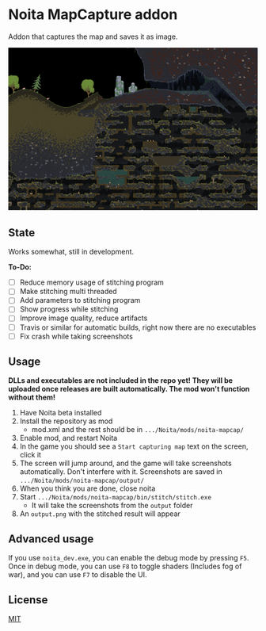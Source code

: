 # Noita MapCapture addon

Addon that captures the map and saves it as image.

![](images/example1.png)

## State

Works somewhat, still in development.

**To-Do:**

- [ ] Reduce memory usage of stitching program
- [ ] Make stitching multi threaded
- [ ] Add parameters to stitching program
- [ ] Show progress while stitching
- [ ] Improve image quality, reduce artifacts
- [ ] Travis or similar for automatic builds, right now there are no executables
- [ ] Fix crash while taking screenshots

## Usage

**DLLs and executables are not included in the repo yet! They will be uploaded once releases are built automatically. The mod won't function without them!**

1. Have Noita beta installed
2. Install the repository as mod
    - mod.xml and the rest should be in `.../Noita/mods/noita-mapcap/`
3. Enable mod, and restart Noita
4. In the game you should see a `Start capturing map` text on the screen, click it
5. The screen will jump around, and the game will take screenshots automatically. Don't interfere with it. Screenshots are saved in `.../Noita/mods/noita-mapcap/output/`
6. When you think you are done, close noita
7. Start `.../Noita/mods/noita-mapcap/bin/stitch/stitch.exe`
    - It will take the screenshots from the `output` folder
8. An `output.png` with the stitched result will appear

## Advanced usage

If you use `noita_dev.exe`, you can enable the debug mode by pressing `F5`. Once in debug mode, you can use `F8` to toggle shaders (Includes fog of war), and you can use `F7` to disable the UI.

## License

[MIT](LICENSE)